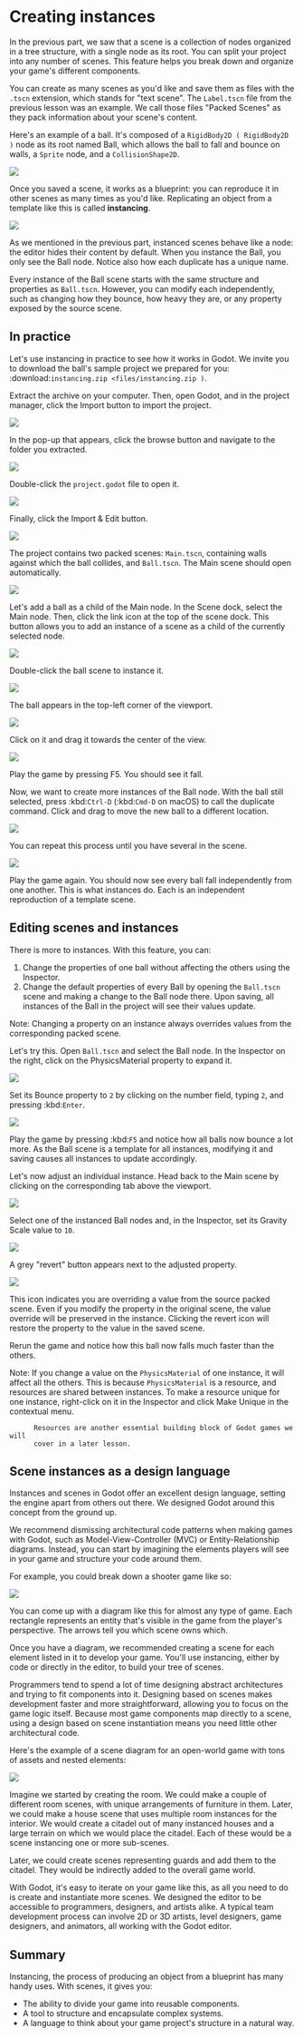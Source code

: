 

Creating instances
==================

In the previous part, we saw that a scene is a collection of nodes organized in
a tree structure, with a single node as its root. You can split your project
into any number of scenes. This feature helps you break down and organize your
game's different components.

You can create as many scenes as you'd like and save them as files with the
`.tscn` extension, which stands for "text scene". The `Label.tscn` file from
the previous lesson was an example. We call those files "Packed Scenes" as they
pack information about your scene's content.

Here's an example of a ball. It's composed of a `RigidBody2D
( RigidBody2D )` node as its root named Ball, which allows the ball to fall
and bounce on walls, a `Sprite` node, and a
`CollisionShape2D`.

![](img/instancing_ball_scene.png)

Once you saved a scene, it works as a blueprint: you can reproduce it in other
scenes as many times as you'd like. Replicating an object from a template like
this is called **instancing**.

![](img/instancing_ball_instances_example.png)

As we mentioned in the previous part, instanced scenes behave like a node: the
editor hides their content by default. When you instance the Ball, you only see
the Ball node. Notice also how each duplicate has a unique name.

Every instance of the Ball scene starts with the same structure and properties
as `Ball.tscn`. However, you can modify each independently, such as changing
how they bounce, how heavy they are, or any property exposed by the source
scene.

In practice
-----------

Let's use instancing in practice to see how it works in Godot. We invite
you to download the ball's sample project we prepared for you:
:download:`instancing.zip <files/instancing.zip )`.

Extract the archive on your computer. Then, open Godot, and in the project
manager, click the Import button to import the project.

![](img/instancing_import_button.png)

In the pop-up that appears, click the browse button and navigate to the folder
you extracted.

![](img/instancing_import_browse.png)

Double-click the `project.godot` file to open it.

![](img/instancing_import_project_file.png)

Finally, click the Import & Edit button.

![](img/instancing_import_and_edit_button.png)

The project contains two packed scenes: `Main.tscn`, containing walls against
which the ball collides, and `Ball.tscn`. The Main scene should open
automatically.

![](img/instancing_main_scene.png)

Let's add a ball as a child of the Main node. In the Scene dock, select the Main
node. Then, click the link icon at the top of the scene dock. This button allows
you to add an instance of a scene as a child of the currently selected node.

![](img/instancing_scene_link_button.png)

Double-click the ball scene to instance it.

![](img/instancing_instance_child_window.png)

The ball appears in the top-left corner of the viewport.

![](img/instancing_ball_instanced.png)

Click on it and drag it towards the center of the view.

![](img/instancing_ball_moved.png)

Play the game by pressing F5. You should see it fall.

Now, we want to create more instances of the Ball node. With the ball still
selected, press :kbd:`Ctrl-D` (:kbd:`Cmd-D` on macOS) to call the duplicate
command. Click and drag to move the new ball to a different location.

![](img/instancing_ball_duplicated.png)

You can repeat this process until you have several in the scene.

![](img/instancing_main_scene_with_balls.png)

Play the game again. You should now see every ball fall independently from one
another. This is what instances do. Each is an independent reproduction of a
template scene.

Editing scenes and instances
----------------------------

There is more to instances. With this feature, you can:

1. Change the properties of one ball without affecting the others using the
   Inspector.
2. Change the default properties of every Ball by opening the `Ball.tscn` scene
   and making a change to the Ball node there. Upon saving, all instances of the
   Ball in the project will see their values update.

Note:
 Changing a property on an instance always overrides values from the
          corresponding packed scene.

Let's try this. Open `Ball.tscn` and select the Ball node. In the Inspector on
the right, click on the PhysicsMaterial property to expand it.

![](img/instancing_physics_material_expand.png)

Set its Bounce property to `2` by clicking on the number field, typing `2`,
and pressing :kbd:`Enter`.

![](img/instancing_property_bounce_updated.png)

Play the game by pressing :kbd:`F5` and notice how all balls now bounce a lot
more. As the Ball scene is a template for all instances, modifying it and saving
causes all instances to update accordingly.

Let's now adjust an individual instance. Head back to the Main scene by clicking
on the corresponding tab above the viewport.

![](img/instancing_scene_tabs.png)

Select one of the instanced Ball nodes and, in the Inspector, set its Gravity
Scale value to `10`.

![](img/instancing_property_gravity_scale.png)

A grey "revert" button appears next to the adjusted property.

![](img/instancing_property_revert_icon.png)

This icon indicates you are overriding a value from the source packed scene.
Even if you modify the property in the original scene, the value override will
be preserved in the instance. Clicking the revert icon will restore the
property to the value in the saved scene.

Rerun the game and notice how this ball now falls much faster than the others.

Note:
 If you change a value on the `PhysicsMaterial` of one instance, it
          will affect all the others. This is because `PhysicsMaterial` is a
          resource, and resources are shared between instances. To make a
          resource unique for one instance, right-click on it in the Inspector
          and click Make Unique in the contextual menu.

          Resources are another essential building block of Godot games we will
          cover in a later lesson.

Scene instances as a design language
------------------------------------

Instances and scenes in Godot offer an excellent design language, setting the
engine apart from others out there. We designed Godot around this concept from
the ground up.

We recommend dismissing architectural code patterns when making games with
Godot, such as Model-View-Controller (MVC) or Entity-Relationship diagrams.
Instead, you can start by imagining the elements players will see in your game
and structure your code around them.

For example, you could break down a shooter game like so:

![](img/instancing_diagram_shooter.png)

You can come up with a diagram like this for almost any type of game. Each
rectangle represents an entity that's visible in the game from the player's
perspective. The arrows tell you which scene owns which.

Once you have a diagram, we recommended creating a scene for each element listed
in it to develop your game. You'll use instancing, either by code or directly in
the editor, to build your tree of scenes.

Programmers tend to spend a lot of time designing abstract architectures and
trying to fit components into it. Designing based on scenes makes development
faster and more straightforward, allowing you to focus on the game logic itself.
Because most game components map directly to a scene, using a design based on
scene instantiation means you need little other architectural code.

Here's the example of a scene diagram for an open-world game with tons of assets
and nested elements:

![](img/instancing_diagram_open_world.png)

Imagine we started by creating the room. We could make a couple of different
room scenes, with unique arrangements of furniture in them. Later, we could make
a house scene that uses multiple room instances for the interior. We would
create a citadel out of many instanced houses and a large terrain on which we
would place the citadel. Each of these would be a scene instancing one or more sub-scenes.

Later, we could create scenes representing guards and add them to the citadel.
They would be indirectly added to the overall game world.

With Godot, it's easy to iterate on your game like this, as all you need to do
is create and instantiate more scenes. We designed the editor to be accessible
to programmers, designers, and artists alike. A typical team development process
can involve 2D or 3D artists, level designers, game designers, and animators,
all working with the Godot editor.

Summary
-------

Instancing, the process of producing an object from a blueprint has many handy
uses. With scenes, it gives you:

- The ability to divide your game into reusable components.
- A tool to structure and encapsulate complex systems.
- A language to think about your game project's structure in a natural way.
